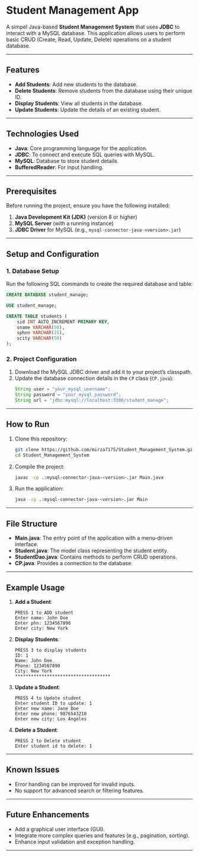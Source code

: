 # Student Management App

A simpel Java-based **Student Management System** that uses **JDBC** to interact with a MySQL database. This application allows users to perform basic CRUD (Create, Read, Update, Delete) operations on a student database.

---

## Features

- **Add Students**: Add new students to the database.
- **Delete Students**: Remove students from the database using their unique ID.
- **Display Students**: View all students in the database.
- **Update Students**: Update the details of an existing student.

---

## Technologies Used

- **Java**: Core programming language for the application.
- **JDBC**: To connect and execute SQL queries with MySQL.
- **MySQL**: Database to store student details.
- **BufferedReader**: For input handling.

---

## Prerequisites

Before running the project, ensure you have the following installed:

1. **Java Development Kit (JDK)** (version 8 or higher)
2. **MySQL Server** (with a running instance)
3. **JDBC Driver** for MySQL (e.g., `mysql-connector-java-<version>.jar`)

---

## Setup and Configuration

### 1. Database Setup

Run the following SQL commands to create the required database and table:

```sql
CREATE DATABASE student_manage;

USE student_manage;

CREATE TABLE students (
    sid INT AUTO_INCREMENT PRIMARY KEY,
    sname VARCHAR(50),
    sphon VARCHAR(15),
    scity VARCHAR(50)
);
```

### 2. Project Configuration

1. Download the MySQL JDBC driver and add it to your project’s classpath.
2. Update the database connection details in the `CP` class (`CP.java`):
   ```java
   String user = "your_mysql_username";
   String password = "your_mysql_password";
   String url = "jdbc:mysql://localhost:3306/student_manage";
   ```

---

## How to Run

1. Clone this repository:
   ```bash
   git clone https://github.com/mirza7175/Student_Management_System.git
   cd Student_Management_System
   ```

2. Compile the project:
   ```bash
   javac -cp .:mysql-connector-java-<version>.jar Main.java
   ```

3. Run the application:
   ```bash
   java -cp .:mysql-connector-java-<version>.jar Main
   ```

---

## File Structure

- **Main.java**: The entry point of the application with a menu-driven interface.
- **Student.java**: The model class representing the student entity.
- **StudentDao.java**: Contains methods to perform CRUD operations.
- **CP.java**: Provides a connection to the database.

---

## Example Usage

1. **Add a Student**:
   ```
   PRESS 1 to ADD student
   Enter name: John Doe
   Enter phn: 1234567890
   Enter city: New York
   ```

2. **Display Students**:
   ```
   PRESS 3 to display students
   ID: 1
   Name: John Doe
   Phone: 1234567890
   City: New York
   ************************************
   ```

3. **Update a Student**:
   ```
   PRESS 4 to Update student
   Enter student ID to update: 1
   Enter new name: Jane Doe
   Enter new phone: 9876543210
   Enter new city: Los Angeles
   ```

4. **Delete a Student**:
   ```
   PRESS 2 to Delete student
   Enter student id to delete: 1
   ```

---

## Known Issues

- Error handling can be improved for invalid inputs.
- No support for advanced search or filtering features.

---

## Future Enhancements

- Add a graphical user interface (GUI).
- Integrate more complex queries and features (e.g., pagination, sorting).
- Enhance input validation and exception handling.

---
